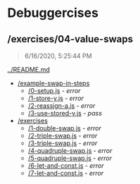 # Debuggercises 

## /exercises/04-value-swaps 

> 6/16/2020, 5:25:44 PM 

[../README.md](../README.md)

- [/example-swap-in-steps](./example-swap-in-steps/README.md)
  - [/0-setup.js](./example-swap-in-steps/README.md#0-setupjs) - _error_ 
  - [/1-store-y.js](./example-swap-in-steps/README.md#1-store-yjs) - _error_ 
  - [/2-reassign-a.js](./example-swap-in-steps/README.md#2-reassign-ajs) - _error_ 
  - [/3-use-stored-y.js](./example-swap-in-steps/README.md#3-use-stored-yjs) - _pass_ 
- [/exercises](./exercises/README.md)
  - [/1-double-swap.js](./exercises/README.md#1-double-swapjs) - _error_ 
  - [/2-triple-swap.js](./exercises/README.md#2-triple-swapjs) - _error_ 
  - [/3-triple-swap.js](./exercises/README.md#3-triple-swapjs) - _error_ 
  - [/4-quadruple-swap.js](./exercises/README.md#4-quadruple-swapjs) - _error_ 
  - [/5-quadruple-swap.js](./exercises/README.md#5-quadruple-swapjs) - _error_ 
  - [/6-let-and-const.js](./exercises/README.md#6-let-and-constjs) - _error_ 
  - [/7-let-and-const.js](./exercises/README.md#7-let-and-constjs) - _error_ 

